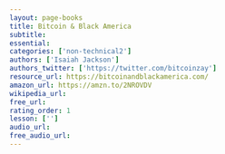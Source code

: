 ```yaml
---
layout: page-books
title: Bitcoin & Black America
subtitle: 
essential: 
categories: ['non-technical2']
authors: ['Isaiah Jackson']
authors_twitter: ['https://twitter.com/bitcoinzay']
resource_url: https://bitcoinandblackamerica.com/
amazon_url: https://amzn.to/2NROVDV
wikipedia_url: 
free_url: 
rating_order: 1
lesson: ['']
audio_url: 
free_audio_url: 
---
```


